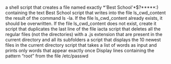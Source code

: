a shell script that creates a file named exactly \*\'Best School\'\*$\?\*\*\*\*\*:) containing the text Best School
script that writes into the file ls_cwd_content the result of the command ls -la. If the file ls_cwd_content already exists, it should be overwritten. If the file ls_cwd_content does not exist, create it
script that duplicates the last line of the file iacta
script that deletes all the regular files (not the directories) with a .js extension that are present in the current directory and all its subfolders
a script that displays the 10 newest files in the current directory
script that takes a list of words as input and prints only words that appear exactly once
Display lines containing the pattern “root” from the file /etc/passwd

